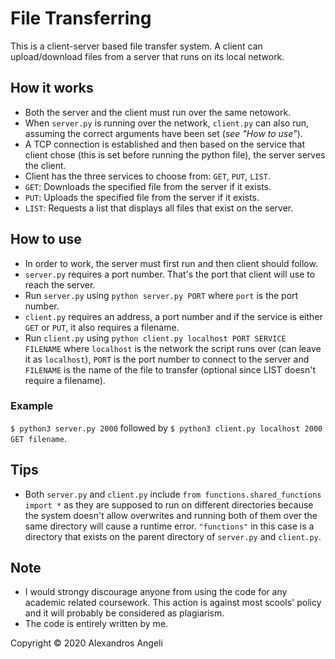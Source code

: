 # File Transferring
This is a client-server based file transfer system. A client can upload/download files from a server that runs on its local network.

## How it works
- Both the server and the client must run over the same netowork.
- When ```server.py``` is running over the network, ```client.py``` can also run, assuming the correct arguments have been set (*see "How to use"*).
- A TCP connection is established and then based on the service that client chose (this is set before running the python file), the server serves the client.
- Client has the three services to choose from: `GET`, `PUT`, `LIST`.
- `GET`: Downloads the specified file from the server if it exists.
- `PUT`: Uploads the specified file from the server if it exists.
- `LIST`: Requests a list that displays all files that exist on the server.

## How to use
- In order to work, the server must first run and then client should follow.
- ```server.py``` requires a port number. That's the port that client will use to reach the server.
- Run ```server.py``` using ```python server.py PORT``` where ```port``` is the port number.
- ```client.py``` requires an address, a port number and if the service is either `GET` or `PUT`, it also requires a filename.
- Run ```client.py``` using ```python client.py localhost PORT SERVICE FILENAME``` where ```localhost``` is the network the script runs over (can leave it as `localhost`), ```PORT``` is the port number to connect to the server and ```FILENAME``` is the name of the file to transfer (optional since LIST doesn't require a filename).

### Example
`$ python3 server.py 2000` followed by `$ python3 client.py localhost 2000 GET filename`.

## Tips
- Both ```server.py``` and ```client.py``` include ```from functions.shared_functions import *``` as they are supposed to run on different directories because the system doesn't allow overwrites and running both of them over the same directory will cause a runtime error. ```"functions"``` in this case is a directory that exists on the parent directory of ```server.py``` and ```client.py```.
## Note
- I would strongy discourage anyone from using the code for any academic related coursework. This action is against most scools' policy and it will probably be considered as plagiarism.
- The code is entirely written by me.

Copyright © 2020 Alexandros Angeli
